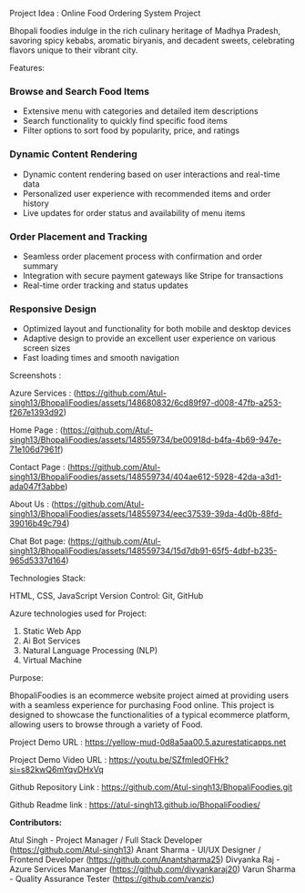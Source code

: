 Project Idea : Online Food Ordering System Project

Bhopali foodies indulge in the rich culinary heritage of Madhya Pradesh, savoring spicy kebabs, aromatic biryanis, and decadent sweets, celebrating flavors unique to their vibrant city.



Features:

### Browse and Search Food Items
- Extensive menu with categories and detailed item descriptions
- Search functionality to quickly find specific food items
- Filter options to sort food by popularity, price, and ratings

### Dynamic Content Rendering
- Dynamic content rendering based on user interactions and real-time data
- Personalized user experience with recommended items and order history
- Live updates for order status and availability of menu items

### Order Placement and Tracking
- Seamless order placement process with confirmation and order summary
- Integration with secure payment gateways like Stripe for transactions
- Real-time order tracking and status updates

### Responsive Design
- Optimized layout and functionality for both mobile and desktop devices
- Adaptive design to provide an excellent user experience on various screen sizes
- Fast loading times and smooth navigation


 Screenshots : 

 Azure Services : (https://github.com/Atul-singh13/BhopaliFoodies/assets/148680832/6cd89f97-d008-47fb-a253-f267e1393d92)

 Home Page : (https://github.com/Atul-singh13/BhopaliFoodies/assets/148559734/be00918d-b4fa-4b69-947e-71e106d7961f)
 
 Contact Page : (https://github.com/Atul-singh13/BhopaliFoodies/assets/148559734/404ae612-5928-42da-a3d1-ada047f3abbe)
 
 About Us : (https://github.com/Atul-singh13/BhopaliFoodies/assets/148559734/eec37539-39da-4d0b-88fd-39016b49c794)
 
 Chat Bot page: (https://github.com/Atul-singh13/BhopaliFoodies/assets/148559734/15d7db91-65f5-4dbf-b235-965d5337d164)
 

Technologies Stack:

HTML, CSS, JavaScript
Version Control: Git, GitHub


Azure technologies used for Project:
1. Static Web App
2. Ai Bot Services
3. Natural Language Processing (NLP)
4. Virtual Machine



Purpose:

BhopaliFoodies is an ecommerce website project aimed at providing users with a seamless experience for purchasing Food online. This project is designed to showcase the functionalities of a typical ecommerce platform, allowing users to browse through a variety of Food.



Project Demo URL : https://yellow-mud-0d8a5aa00.5.azurestaticapps.net

Project Demo Video URL : https://youtu.be/SZfmledOFHk?si=s82kwQ6mYqvDHxVq

Github Repository Link : https://github.com/Atul-singh13/BhopaliFoodies.git

Github Readme link : https://atul-singh13.github.io/BhopaliFoodies/


**Contributors:**

Atul Singh - Project Manager / Full Stack Developer (https://github.com/Atul-singh13)
Anant Sharma - UI/UX Designer / Frontend Developer (https://github.com/Anantsharma25)
Divyanka Raj  - Azure Services Mananger (https://github.com/divyankaraj20)
Varun Sharma - Quality Assurance Tester (https://github.com/vanzic)

